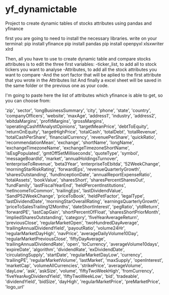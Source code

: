 # yf_dynamictable
Project to create dynamic tables of stocks attributes using pandas and yfinance

first you are going to need to install the necessary libraries.
write on your terminal:
pip install yfinance
pip install pandas
pip install openpyxl xlsxwriter xlrd

Then, all you have to use to create dynamic table and compare stocks attributes is to edit the three first variables:
-ticker_list, to add all to stock tickers you want to analyse
-Attributes, to add all the stock attributes you want to compare
-And the sort factor that will be aplied to the first attribute that you wrote in the Attributes list
And finally a excel sheet will be saved in the same folder or the previous one as your code.

I'm going to paste here the list of attributes which yfinance is able to get, so you can choose from:

'zip', 'sector', 'longBusinessSummary', 'city', 'phone', 'state', 'country', 'companyOfficers', 'website', 'maxAge', 'address1', 'industry', 'address2',
'ebitdaMargins', 'profitMargins', 'grossMargins', 'operatingCashflfAnalystOpinions', 'targetMeanPrice', 'debtToEquity', 'returnOnEquity', 'targetHighPrice', 
'totalCash', 'totalDebt', 'totalRevenue', 'totalCashPerShare', 'financialCurrency', 'revenuePerShare', 'quickRatio', 'recommendationMean', 'exchange', 'shortName', 
'longName', 'exchangeTimezoneName', 'exchangeTimezoneShortName', 'isEsgPopulated', 'gmtOffSetMilliseconds', 'quoteType', 'symbol', 'messageBoardId', 'market', 'annualHoldingsTurnover',
'enterpriseToRevenue', 'beta3Year', 'enterpriseToEbitda', '52WeekChange', 'morningStarRiskRating', 'forwardEps', 'revenueQuarterlyGrowth', 'sharesOutstanding', 'fundInceptionDate', 
'annualReportExpenseRatio', 'totalAssets', 'bookValue', 'sharesShort', 'sharesPercentSharesOut', 'fundFamily', 'lastFiscalYearEnd', 'heldPercentInstitutions', 'netIncomeToCommon', 
'trailingEps', 'lastDividendValue', 'SandP52WeekChange', 'priceToBook', 'heldPetFactor', 'legalType', 'lastDividendDate', 'morningStarOverallRating', 'earningsQuarterlyGrowth',
'priceToSalesTrailing12Months', 'dateShortInterest', 'pegRatio', 'ytdReturn', 'forwardPE', 'lastCapGain', 'shortPercentOfFloat', 'sharesShortPriorMonth', 'impliedSharesOutstanding', 
'category', 'fiveYearAverageReturn', 'previousClose', 'regularMarketOpen', 'twoHundredDayAverage', 'trailingAnnualDividendYield', 'payoutRatio', 'volume24Hr', 'regularMarketDayHigh', 
'navPrice', 'averageDailyVolume10Day', 'regularMarketPreviousClose', 'fiftyDayAverage', 'trailingAnnualDividendRate', 'open', 'toCurrency', 'averageVolume10days', 'expireDate',
'algorithm', 'dividendRate', 'exDividendDate', 'circulatingSupply', 'startDate', 'regularMarketDayLow', 'currency', 'trailingPE', 'regularMarketVolume', 'lastMarket', 'maxSupply', 'openInterest', 'marketCap', 'volumeAllCurrencies', 'strikePrice', 'averageVolume', 'dayLow', 'ask', 'askSize', 'volume', 'fiftyTwoWeekHigh', 'fromCurrency', 'fiveYearAvgDividendYield',
'fiftyTwoWeekLow', 'bid', 'tradeable', 'dividendYield', 'bidSize', 'dayHigh', 'regularMarketPrice', 'preMarketPrice', 'logo_url'